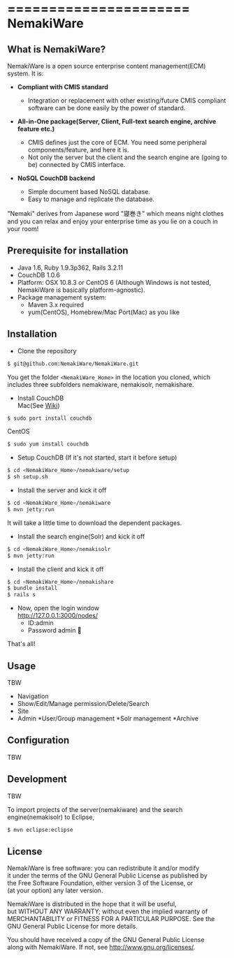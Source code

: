 ======================
NemakiWare
======================

What is NemakiWare?
------

NemakiWare is a open source enterprise content management(ECM) system. It is:
* **Compliant with CMIS standard**
    * Integration or replacement with other existing/future CMIS compliant software can be done easily by the power of standard. 


* **All-in-One package(Server, Client, Full-text search engine, archive feature etc.)** 
    * CMIS defines just the core of ECM. You need some peripheral components/feature, and here it is. 
    * Not only the server but the client and the search engine are (going to be) connected by CMIS interface.


* **NoSQL CouchDB backend** 
    * Simple document based NoSQL database.
    * Easy to manage and replicate the database.


"Nemaki" derives from Japanese word "寝巻き" which means night clothes and you can relax and enjoy your enterprise time as you lie on a couch in your room!


Prerequisite for installation
------
* Java 1.6, Ruby 1.9.3p362, Rails 3.2.11
* CouchDB 1.0.6
* Platform: OSX 10.8.3 or CentOS 6 (Although Windows is not tested, NemakiWare is basically platform-agnostic).
* Package management system: 
    * Maven 3.x required
    * yum(CentOS), Homebrew/Mac Port(Mac) as you like

Installation
------
* Clone the repository  
```sh
$ git@github.com:NemakiWare/NemakiWare.git
```
You get the folder `<NemakiWare_Home>` in the location you cloned, which includes three subfolders nemakiware, nemakisolr, nemakishare.

* Install CouchDB  
Mac(See [Wiki](http://wiki.apache.org/couchdb/Installing_on_OSX))  
```sh
$ sudo port install couchdb
```
CentOS  
```sh
$ sudo yum install couchdb
```

* Setup CouchDB (If it's not started, start it before setup)  
```sh
$ cd <NemakiWare_Home>/nemakiware/setup
$ sh setup.sh
```
    
* Install the server and kick it off  
```sh
$ cd <NemakiWare_Home>/nemakiware
$ mvn jetty:run  
```
It will take a little time to download the dependent packages. 

* Install the search engine(Solr) and kick it off  
```sh
$ cd <NemakiWare_Home>/nemakisolr
$ mvn jetty:run
```

* Install the client and kick it off  
```sh
$ cd <NemakiWare_Home>/nemakishare
$ bundle install
$ rails s
```

* Now, open the login  window  
    http://127.0.0.1:3000/nodes/  
    * ID:admin
    * Password admin


That's all!


Usage
----------
TBW  

* Navigation
* Show/Edit/Manage permission/Delete/Search
* Site
* Admin
    *User/Group management
    *Solr management
    *Archive


Configuration
----------
TBW

Development
----------
TBW  

To import projects of the server(nemakiware) and the search engine(nemakisolr) to Eclipse,
```sh
$ mvn eclipse:eclipse
```

 
License
----------
NemakiWare is free software: you can redistribute it and/or modify  
it under the terms of the GNU General Public License as published by  
the Free Software Foundation, either version 3 of the License, or  
(at your option) any later version.  

NemakiWare is distributed in the hope that it will be useful,  
but WITHOUT ANY WARRANTY; without even the implied warranty of  
MERCHANTABILITY or FITNESS FOR A PARTICULAR PURPOSE. See the  
GNU General Public License for more details.  

You should have received a copy of the GNU General Public License  
along with NemakiWare. If not, see <http://www.gnu.org/licenses/>.  

